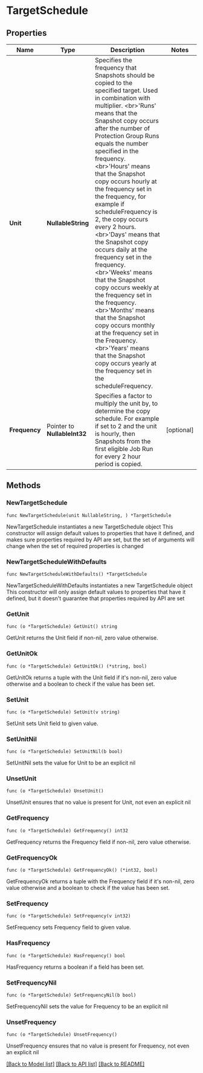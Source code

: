 # TargetSchedule

## Properties

Name | Type | Description | Notes
------------ | ------------- | ------------- | -------------
**Unit** | **NullableString** | Specifies the frequency that Snapshots should be copied to the specified target. Used in combination with multiplier. &lt;br&gt;&#39;Runs&#39; means that the Snapshot copy occurs after the number of Protection Group Runs equals the number specified in the frequency. &lt;br&gt;&#39;Hours&#39; means that the Snapshot copy occurs hourly at the frequency set in the frequency, for example if scheduleFrequency is 2, the copy occurs every 2 hours. &lt;br&gt;&#39;Days&#39; means that the Snapshot copy occurs daily at the frequency set in the frequency. &lt;br&gt;&#39;Weeks&#39; means that the Snapshot copy occurs weekly at the frequency set in the frequency. &lt;br&gt;&#39;Months&#39; means that the Snapshot copy occurs monthly at the frequency set in the Frequency. &lt;br&gt;&#39;Years&#39; means that the Snapshot copy occurs yearly at the frequency set in the scheduleFrequency. | 
**Frequency** | Pointer to **NullableInt32** | Specifies a factor to multiply the unit by, to determine the copy schedule. For example if set to 2 and the unit is hourly, then Snapshots from the first eligible Job Run for every 2 hour period is copied. | [optional] 

## Methods

### NewTargetSchedule

`func NewTargetSchedule(unit NullableString, ) *TargetSchedule`

NewTargetSchedule instantiates a new TargetSchedule object
This constructor will assign default values to properties that have it defined,
and makes sure properties required by API are set, but the set of arguments
will change when the set of required properties is changed

### NewTargetScheduleWithDefaults

`func NewTargetScheduleWithDefaults() *TargetSchedule`

NewTargetScheduleWithDefaults instantiates a new TargetSchedule object
This constructor will only assign default values to properties that have it defined,
but it doesn't guarantee that properties required by API are set

### GetUnit

`func (o *TargetSchedule) GetUnit() string`

GetUnit returns the Unit field if non-nil, zero value otherwise.

### GetUnitOk

`func (o *TargetSchedule) GetUnitOk() (*string, bool)`

GetUnitOk returns a tuple with the Unit field if it's non-nil, zero value otherwise
and a boolean to check if the value has been set.

### SetUnit

`func (o *TargetSchedule) SetUnit(v string)`

SetUnit sets Unit field to given value.


### SetUnitNil

`func (o *TargetSchedule) SetUnitNil(b bool)`

 SetUnitNil sets the value for Unit to be an explicit nil

### UnsetUnit
`func (o *TargetSchedule) UnsetUnit()`

UnsetUnit ensures that no value is present for Unit, not even an explicit nil
### GetFrequency

`func (o *TargetSchedule) GetFrequency() int32`

GetFrequency returns the Frequency field if non-nil, zero value otherwise.

### GetFrequencyOk

`func (o *TargetSchedule) GetFrequencyOk() (*int32, bool)`

GetFrequencyOk returns a tuple with the Frequency field if it's non-nil, zero value otherwise
and a boolean to check if the value has been set.

### SetFrequency

`func (o *TargetSchedule) SetFrequency(v int32)`

SetFrequency sets Frequency field to given value.

### HasFrequency

`func (o *TargetSchedule) HasFrequency() bool`

HasFrequency returns a boolean if a field has been set.

### SetFrequencyNil

`func (o *TargetSchedule) SetFrequencyNil(b bool)`

 SetFrequencyNil sets the value for Frequency to be an explicit nil

### UnsetFrequency
`func (o *TargetSchedule) UnsetFrequency()`

UnsetFrequency ensures that no value is present for Frequency, not even an explicit nil

[[Back to Model list]](../README.md#documentation-for-models) [[Back to API list]](../README.md#documentation-for-api-endpoints) [[Back to README]](../README.md)


